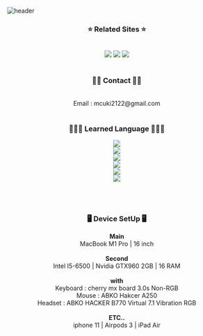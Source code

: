 
![header](https://capsule-render.vercel.app/api?type=cylinder&color=000000&height=150&section=header&text=Welcome%20to%20Ye0nJ's%20GITHUB&fontSize=40&fontColor=FFFFFF&fontAlignY=40&desc=Hope%20you%20enjoy!&descSize=17&descAlignY=80)

<div align='center'>
  <h3>⭐️ Related Sites ⭐️</h3>
  </br>
<a href="https://instagram.com/southgb" target="_blank"><img src="https://img.shields.io/badge/Instagram-E9967A?style=flat-square&logo=Instagram&logoColor=white"/></a>
<a href="https://blog.naver.com/mcuki" target="_blank"><img src="https://img.shields.io/badge/Naver BLOG-03C75A?style=flat-square&logo=Naver&logoColor=white"/></a>
<a href="https://steamcommunity.com/id/yeon2122" target="_blank"><img src="https://img.shields.io/badge/Steam Profile-000000?style=flat-square&logo=Steam&logoColor=white"/></a>
</br>
</br>
  <h3> 🤙🏻 Contact 🤙🏻 </h3></br>
  Email : mcuki2122@gmail.com
  </br>
</br>
  <h3>🧑🏻‍💻 Learned Language 🧑🏻‍💻</h3>
  <a href="#" target="_blank"><img src="https://img.shields.io/badge/JavaScript-F7DF1E?style=flat-square&logo=Javascript&logoColor=white"/></a></br>
  <a href="#" target="_blank"><img src="https://img.shields.io/badge/CSS3-1572B6?style=flat-square&logo=CSS3&logoColor=white"/></a></br>
  <a href="#" target="_blank"><img src="https://img.shields.io/badge/Python-3776AB?style=flat-square&logo=Python&logoColor=white"/></a></br>
  <a href="#" target="_blank"><img src="https://img.shields.io/badge/HTML-E34F26?style=flat-square&logo=HTML5&logoColor=white"/></a></br>
  <a href="#" target="_blank"><img src="https://img.shields.io/badge/Java-F80000?style=flat-square&logo=Oracle&logoColor=white"/></a></br>
  <a href="#" target="_blank"><img src="https://img.shields.io/badge/FastAPI-009688?style=flat-square&logo=FastAPI&logoColor=white"/></a></br>
  
  
  </br>
  </br>
  </br>
  <h3>🖥 Device SetUp 🖥</h3>
  <b>Main</b></br>MacBook M1 Pro | 16 inch</br>
  </br>
  <b>Second</b></br>Intel I5-6500 | Nvidia GTX960 2GB | 16 RAM</br></br>
  <b>with</b></br>
  Keyboard : cherry mx board 3.0s Non-RGB</br>
  Mouse : ABKO Hakcer A250</br>
  Headset : ABKO HACKER B770 Virtual 7.1 Vibration RGB</br>
  </br>
  <b>ETC..</b></br>
  iphone 11 | Airpods 3 | iPad Air
  
</div>

  
